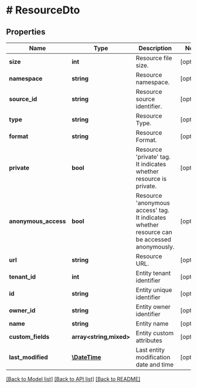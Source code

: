 # # ResourceDto

## Properties

Name | Type | Description | Notes
------------ | ------------- | ------------- | -------------
**size** | **int** | Resource file size. | [optional]
**namespace** | **string** | Resource namespace. | [optional]
**source_id** | **string** | Resource source identifier. | [optional]
**type** | **string** | Resource Type. | [optional]
**format** | **string** | Resource Format. | [optional]
**private** | **bool** | Resource &#39;private&#39; tag. It indicates whether resource is private. | [optional]
**anonymous_access** | **bool** | Resource &#39;anonymous access&#39; tag. It indicates whether resource can be accessed anonymously. | [optional]
**url** | **string** | Resource URL. | [optional]
**tenant_id** | **int** | Entity tenant identifier | [optional]
**id** | **string** | Entity unique identifier | [optional]
**owner_id** | **string** | Entity owner identifier | [optional]
**name** | **string** | Entity name | [optional]
**custom_fields** | **array<string,mixed>** | Entity custom attributes | [optional]
**last_modified** | [**\DateTime**](\DateTime.md) | Last entity modification date and time | [optional]

[[Back to Model list]](../../README.md#models) [[Back to API list]](../../README.md#endpoints) [[Back to README]](../../README.md)
